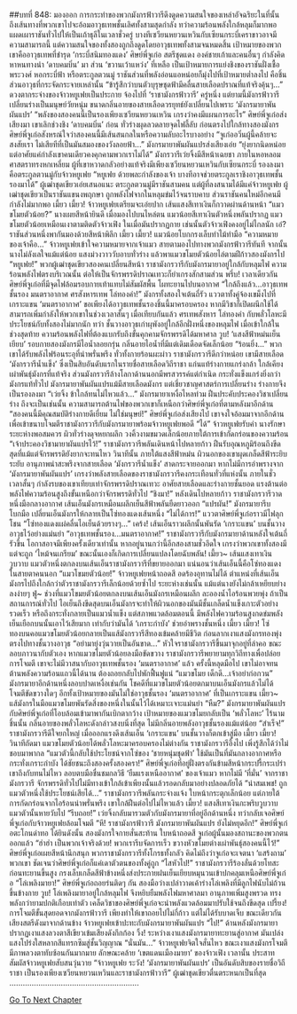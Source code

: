 ##บทที่ 848: มองออก
การกระทำของพวกมังกรฟ้าวารีดึงดูดความสนใจของเหล่าอัจฉริยะในที่นั้น
ถึงเส้นทางที่พวกเขาไปจะอ้อมอาวุธเทพชั้นเลิศทั้งสามสุดกำลัง ทว่าความร้อนพลังใกล้หลุมก็มากพอแผดเผาราชันทั่วไปให้เป็นเถ้าธุลีในเวลาชั่วครู่
บางทีเซวียนหยวนเหวินกับเซียนกระบี่เคราขาวอาจมีความสามารถนี้
แต่ความสนใจของทั้งสองถูกถึงดูดโดยอาวุธเทพทั้งสามจนหมดสิ้น
เป้าหมายของพวกเขาคืออาวุธเทพที่ชำรุด ‘กระบี่สนิมทองแดง’
ศิษย์พี่จูเก๋อ สตรีชุดแดง องค์ชายเก้าและคนอื่นๆ กำลังคิดหาหนทางนำ ‘ดาบคมบิ่น’ มา ส่วน ‘ขวานเว้าแหว่ง’ ที่เหลือ เป็นเป้าหมายการแย่งชิงของราชันฝั่งเชื้อพระวงศ์ หอกระบี่ฟ้า หรือตระกูลตวนมู่
ราชันส่วนที่พลังอ่อนแอหน่อยก็มุ่งไปที่เป้าหมายต่ำลงไป คือชิ้นส่วนอาวุธที่กระจัดกระจายเหล่านั้น
“ข้ารู้สึกว่าบนตัวบุรุษชุดฟ้ามีคลื่นสายเลือดปราณที่แท้จริงคุ้นๆ...”
ดวงตากระจ่างของจ้าวหยูเฟยเป็นประกาย จ้องไปที่ ‘ราชามังกรฟ้าวารี’ ครู่หนึ่ง
แต่ยามนี้มังกรฟ้าวารีเปลี่ยนร่างเป็นมนุษย์วัยหนุ่ม ขนาดกลิ่นอายของสายเลือดวรยุทธ์ยังเปลี่ยนไปเพราะ ‘มังกรมายาพันผันแปร’
“พลังของสองคนนี้เป็นรองเพียงเซวียนหยวนเหวิน เกรงว่าคงมีแผนการอะไร”
ศิษย์พี่จูเก๋อส่งเสียงมา
เขาเลิกช่วงชิง ‘ดาบคมบิ่น’ ก่อน ทั่วร่างผุดลวดลายจุดไฟลี้ลับ ก่อนตรงไปใกล้ทางสองมังกร
ศิษย์พี่จูเก๋อสังหรณ์ใจว่าสองคนนี้มีเส้นสนกลในหรือความลับอะไรบางอย่าง
“จูเก๋ออวิ๋นผู้นี้คล้ายจะสงสัยเรา ไม่เสียทีที่เป็นมันสมองของวังลอยฟ้า...”
มังกรมายาพันผันแปรส่งเสียงเอ่ย
“ยุ่งยากนิดหน่อย แต่อาศัยแค่กำลังเขาคนเดียวคงคุกคามพวกเราไม่ได้”
มังกรวารีเว่ยจิ้งมีสีหน้าเฉยชา
ภายในหอหลอมศาสตราทรงหกเหลี่ยม ผู้ที่เขาหวาดกลัวอย่างแท้จริงมีเพียงเซวียนหยวนเหวินกับเซียนกระบี่
รองลงมาคือตระกูลตวนมู่กับจ้าวหยูเฟย
“หยูเฟย ด้วยพละกำลังของเจ้า บางทีอาจช่วยตระกูลเราชิงอาวุธเทพชั้นรองมาได้”
ผู้เฒ่าชุดเขียวเอ่ยเสนอแนะ
ตระกูลตวนมู่มีราชันสามคน แต่ผู้ที่ลงสนามได้มีแค่จ้าวหยูเฟย
ผู้เฒ่าชุดเขียวเป็นราชันแขนงพฤกษา ถูกพลังไฟจากในหลุมข่มไว้จนราบคาบ
ส่วนราชันคนใหม่อีกคนมีกำลังไม่มากพอ
เมี้ยว เมี้ยว!
จ้าวหยูเฟยเตรียมจะเอ่ยปาก เส้นแสงสีเทาเงินก็กวาดผ่านด้านหน้า
“แมวขโมยตัวน้อย?”
นางเผยสีหน้ายินดี เมื่อมองไปบนไหล่ตน แมวน้อยสีเทาเงินตัวหนึ่งพลันปรากฏ
แมวขโมยตัวน้อยเหมือนเงาตามติดตัวจ้าวเฟิง
ในเมื่อมันปรากฏกาย เช่นนั้นตัวจ้าวเฟิงคงอยู่ไม่ไกลนัก
เอ๋?
ราชันส่วนหนึ่งพากันมองด้วยสีหน้าพิลึก
เมี้ยว เมี้ยว!
แมวน้อยโบกกรงเล็บทำไม้ทำมือ
“ความหมายของเจ้าคือ...”
จ้าวหยูเฟยเข้าใจความหมายจากเจ้าแมว สายตามองไปทางพวกมังกรฟ้าวารีทันที
จากนั้น
นางไม่ลังเลใจแม้แต่น้อย แสงม่วงวาววับอาบทั่วร่าง แล้วพาแมวขโมยตัวน้อยไล่ตามฝีก้าวสองมังกรไป
“หยูเฟย!”
พวกผู้เฒ่าชุดเขียวสองคนเปลี่ยนสีหน้า
ราชามังกรวารีกับมังกรมายาอยู่ใกล้กับหลุมไฟ ความร้อนพลังไฟตรงบริเวณนั้น ต่อให้เป็นจักรพรรดิปราณเทวะก็ยำเกรงสักสามส่วน
พรึ่บ!
เวลาเดียวกัน ศิษย์พี่จูเก๋อที่มีจุดไฟล้อมรอบกายเท้าแทบไม่สัมผัสพื้น โผทะยานไปบนอากาศ
“ใกล้ถึงแล้ว...อาวุธเทพชั้นรอง มนตราอากาศ ศรสังหารเทพ โล่ทองคำ!”
มังกรทั้งสองใจเต้นถี่รัว
แววตาทั้งคู่จ้องเขม็งไปที่เกราะแขน ‘มนตราอากาศ’
ขอเพียงได้อาวุธเทพชั้นรองชิ้นนี้มาครอบครอง หากมีวิชาก็เปิดผนึกใช้ได้ สามารถเพิ่มกำลังให้พวกเขาในช่วงเวลาสั้นๆ
เมื่อเทียบกันแล้ว ศรเทพสังหาร โล่ทองคำ กับพลั่วโลหะมีประโยชน์กับทั้งสองไม่มากนัก
ทว่า
ชั้นวางอาวุธเก่าผุพังอยู่ใกล้อีกฝั่งหนึ่งของหลุมไฟ เมื่อเข้าใกล้ในช่วงสุดท้าย ความร้อนพลังไฟที่ต้องแบกรับถึงขั้นคุกคามจักรพรรดิได้มหาศาล
วูบ!
‘แสงสีฟ้าหม่นเย็นเยียบ’ รอบกายสองมังกรมีไอน้ำลอยกรุ่น กลิ่นอายไอน้ำที่มีแต่เดิมเดือดจัดเล็กน้อย
“ร้อนยิ่ง...”
พวกเขาได้รับพลังไฟร้อนระอุที่น่าพรั่นพรึง ทั่วทั้งกายร้อนผะผ่าว
ราชามังกรวารีดีกว่าหน่อย เขามีสายเลือด ‘มังกรวารีน้ำแข็ง’ ซึ่งเป็นสิบอันดับแรกในรายชื่อสายเลือดวิถีราชา แก่นแท้ร่างกายแกร่งกล้า ใกล้เคียงเผ่าพันธุ์มังกรที่แท้จริง
ส่วนมังกรวารีล้างโลกาด้านนอกมีพรสวรรค์แต่กำเนิด กระทั่งแข็งแกร่งยิ่งกว่ามังกรแท้ทั่วไป
มังกรมายาพันผันแปรแม้มีสายเลือดมังกร แต่เชี่ยวชาญศาสตร์การเปลี่ยนร่าง ร่างกายจึงเป็นรองลงมา
“เว่ยจิ้ง ข้าใกล้ทนไม่ไหวแล้ว...”
มังกรมายาเหงื่อไหลท่วม ฝืนประคับประคองวิชาเปลี่ยนร่าง
ถึงจะเป็นเช่นนั้น
ความสามารถต้านไฟของพวกเขาก็เหนือกว่าศิษย์พี่จูเก๋อที่ตามหลังมาอีกด้าน
“สองคนนี้มีคุณสมบัติร่างกายดีเยี่ยม ไม่ใช่มนุษย์!”
ศิษย์พี่จูเก๋อส่งเสียงไป
เขาจงใจอ้อมมาจากอีกด้าน เพื่อเข้าขนาบโจมตีราชามังกรวารีกับมังกรมายาพร้อมจ้าวหยูเฟยพอดี
“ได้”
จ้าวหยูเฟยรับคำ
นางรักษาระยะห่างพอสมควร ผิวทั่วร่างดุจหยกผลึก วงคิ้วงามขมวดเล็กน้อยภายใต้การเข้ากัดกร่อนของความร้อน
“เจ้าประคองวิชามายาผันแปรไว้!”
ราชามังกรวารีพลันเดินหน้าไปหลายก้าว ฝืนรับอุณหภูมิร้อนถึงขีดสุดที่แม้แต่จักรพรรดิยังยากจะทนไหว
วินาทีนั้น
ภายใต้แสงสีฟ้าหม่น ผิวนอกของเขาผุดเกล็ดสีฟ้าระยิบระยับ อานุภาพน่าสะพรึงจากสายเลือด ‘มังกรวารีน้ำแข็ง’ สาดกระจายออกมา
หากไม่มีการอำพรางจาก ‘มังกรมายาพันผันแปร’ เกรงว่าพลังสายเลือดของราชามังกรวารีคงกระเทือนทั่วที่แห่งนั้น
ภายในชั่วเวลาสั้นๆ กำลังรบของเขาเทียบเท่าจักรพรรดิปราณเทวะ อาศัยสายเลือดและร่างกายชั้นยอด แรงต้านต่อพลังไฟความร้อนสูงถึงขั้นเหนือกว่าจักรพรรดิทั่วไป
“ชิงมา!”
หลังเดินไปหลายก้าว ราชามังกรวารีวาดหนึ่งมือกลางอากาศ เส้นเอ็นมังกรเหมือนผลึกเย็นสีฟ้าพลันยืดยาวออก
“แปรผัน!”
มังกรมายารีบโบกมือ เปลี่ยนเอ็นมังกรให้กลายเป็นโซ่ทองแดงเส้นหนึ่ง
“ไม่ได้การ!”
แววตาศิษย์พี่จูเก๋อราวมีไฟลุกโชน “โซ่ทองแดงแผ่คลื่นไอเย็นด้วยรางๆ...”
เคร้ง!
เส้นเอ็นราวผลึกนั้นพันรัด ‘เกราะแขน’ บนชั้นวางอาวุธไว้อย่างแม่นยำ
“อาวุธเทพชั้นรอง...มนตราอากาศ!”
ราชามังกรวารีกับมังกรมายาด้านหลังใจเต้นถี่รัวขึ้น
โอกาสอาจมีเพียงครั้งเดียวเท่านั้น
หากอยู่นานกว่านี้อีกสองสามชั่วอึดใจ เกรงว่าพวกเขาทั้งสองมีแต่จะถูก ‘ไหม้จนเกรียม’
ขณะนั้นเองก็เกิดการเปลี่ยนแปลงโดยฉับพลัน!
เมี้ยว~
เส้นแสงเทาเงินวูบวาบ แมวตัวหนึ่งตกลงบนเส้นเอ็นราชามังกรวารีที่ขยายออกมา
แน่นอนว่าเส้นเอ็นนี้คือโซ่ทองแดงในสายตาคนนอก
“แมวโขมยตัวน้อย!”
จ้าวหยูเฟยหน้าถอดสี อดร้องอุทานไม่ได้
ตำแหน่งที่เส้นเอ็นมังกรไปถึงใกล้กว่าตัวราชามังกรวารีเล็กน้อยด้วยซ้ำไป ระยะห่างเช่นนั้น แม้แต่นางยังไม่กล้าเหยียบย่างลงง่ายๆ
ฟู่~
ช่วงที่แมวโขมยตัวน้อยตกลงบนเส้นเอ็นมังกรเหมือนผลึก ละอองน้ำไอร้อนพวยพุ่ง
ถ้าเป็นสถานการณ์ทั่วไป ไอเย็นถึงขีดสุดบนเอ็นมังกรจะทำให้ผิวนอกของมันมีชั้นเกล็ดน้ำแข็งเกาะตัวอย่างรวดเร็ว หรือถึงกระทั่งกลายเป็นแมวน้ำแข็ง
แต่สภาพแวดล้อมตอนนี้ มีพลังไฟความร้อนสูงกดข่มพลังเย็นเยือกบนนั้นเอาไว้เสียมาก
เท่ากับว่ามันได้ ‘เกราะกำบัง’ ช่วยอำพรางชั้นหนึ่ง
เมี้ยว เมี้ยว!
โซ่ทองบนคอแมวขโมยตัวน้อยกลายเป็นแส้มังกรวารีสีทองเข้มคล้ายมีชีวิต ก่อนลากเงาแสงมังกรทองพุ่งตรงไปทางชั้นวางอาวุธ
“อย่ามายุ่งวุ่นวายเป็นอันขาด...”
หัวใจราชามังกรวารีขึ้นมาจุกอยู่ที่ลำคอ ขณะลอบภาวนากับตัวเอง
หากแมวขโมยตัวน้อยลงมือขัดขวาง ราชามังกรวารีพยายามทุกวิถีทางเพื่อปล่อยการโจมตี เขาจะไม่มีวาสนากับอาวุธเทพชั้นรอง ‘มนตราอากาศ’ แล้ว
ครั้งนี้หลุดมือไป เขาไม่อาจทนต้านพลังความร้อนแถวนี้ได้นาน ต้องถอยกลับไปพักฟื้นฟูแน่
“แมวขโมย เด็กดี...เจ้าอย่าก่อกวน”
มังกรมายาอีกด้านหนึ่งลอบปาดเหงื่อเช่นกัน
โชคดีที่แมวขโมยตัวน้อยตกมาบนเอ็นมังกรแล้วไม่ได้โจมตีขัดขวางใดๆ
อีกทั้งเป้าหมายของมันไม่ใช่อาวุธชั้นรอง ‘มนตราอากาศ’ ที่เป็นเกราะแขน
เมี้ยว~
แส้มังกรในมือแมวขโมยพันรัดสิ่งของหนึ่งในนั้นไว้ได้เหมาะเจาะแม่นยำ
“หืม?”
มังกรมายาพันผันแปรกับศิษย์พี่จูเก๋อที่โอบล้อมเข้ามาพากันเบิกตากว้าง
เป้าหมายของแมวขโมยกลับเป็น ‘พลั่วโลหะ’ ไร้นามชิ้นนั้น
กลิ่นอายของพลั่วโลหะดังกล่าวสงบนิ่งที่สุด ไม่มีกลิ่นอายพลังอาวุธชั้นรองแม้แต่น้อย
“สำเร็จ!”
ราชามังกรวารีดีใจยกใหญ่ เมื่อออกแรงดึงเส้นเอ็น ‘เกราะแขน’ บนชั้นวางก็ตกเข้าสู่มือ
เมี้ยว เมี้ยว!
วินาทีถัดมา แมวขโมยตัวน้อยได้พลั่วโลหะมาครอบครองไม่ต่างกัน
ราชามังกรวารีอึ้งไป เพิ่งรู้สึกได้ว่าไม่ชอบมาพากล
“แมวตัวนี้กลับใช้ประโยชน์จากโซ่ของ ‘ชายหนุ่มชุดฟ้า’ ใช้มันเป็นที่มันกลางอากาศหรือกระทั่งเกราะกำบัง ได้ชัยชนะถึงสองครั้งสองครา!”
ศิษย์พี่จูเก๋อที่อยู่ฝั่งตรงกันข้ามสีหน้ากระปรี้กระเปร่า
เขาถึงกับทนไม่ไหว ลอบตบมือชื่นชมกลวิธี ‘ยืมแรงเหนืออากาศ’ ของเจ้าแมว
หากไม่มี ‘ที่มั่น’ จากราชามังกรวารี จักรพรรดิทั่วไปไม่มีทางเข้าใกล้เข้าเพียงนั้นแล้วรอดกลับมาอย่างปลอดภัยได้
“น่าสมเพช! ถูกแมวตัวหนึ่งใช้ประโยชน์เสียได้...”
ราชามังกรวารีพลันกระจ่างแจ้ง ใบหน้ากระตุกเล็กน้อย แต่ภายใต้การกัดกร่อนจากไอร้อนน่าพรั่นพรึง เขาใกล้ฝืนต่อไปไม่ไหวแล้ว
เมี้ยว!
แสงสีเทาเงินกะพริบวูบวาบ แมวตัวนั้นหายวับไป
“รีบถอย!”
เว่ยจิ้งกลับมารวมตัวกับมังกรมายาที่อยู่อีกด้านหนึ่ง ทว่ากลับเจอศิษย์พี่จูเก๋อกับจ้าวหยูเฟยล้อมโจมตี
“หึ! ราชามังกรฟ้าวารี มังกรมายาพันผันแปร ยังไม่หยุดอีก!”
ศิษย์พี่จูเก๋อตะโกนด่าทอ
ได้ยินดังนั้น สองมังกรใจกายสั่นสะท้าน ใบหน้าถอดสี
จูเก๋อผู้นั้นมองสถานะของพวกตนออกแล้ว
“ฮ่าฮ่า เป็นพวกเจ้าจริงด้วย! พวกเรารีบจัดการเร็ว ขวางหัวขโมยต่างเผ่าพันธุ์สองคนนี้ไว้!”
ศิษย์พี่จูเก๋อเผยสีหน้านึกสนุก
พวกราชามังกรวารีทั้งโกรธทั้งกลัว คิดไม่ถึงว่าจูเก๋อจะเจตนา ‘แสร้งถาม’ พวกเขา
ชัดเจนว่าศิษย์พี่จูเก๋อก็แค่เดาตัวตนของทั้งคู่ถูก
“ไสหัวไป!”
ราชามังกรวารีร้องลั่นด้วยโทสะ ก่อนทะยานขึ้นสูง กรงเล็บเกล็ดสีฟ้าข้างหนึ่งส่งประกายฝนเย็นเยียบหมุนวนเข้าปกคลุมเหนือศิษย์พี่จูเก๋อ
“โล่เพลิงมายา!”
ศิษย์พี่จูเก๋อถอยร่นติดๆ กัน สองมือว่างเปล่าวาดเค้าร่างโล่เพลิงที่มีลูกไฟนับไม่ถ้วนขึ้นข้างกาย
วูบ!
โล่เพลิงมายาอยู่ใกล้หลุมไฟ จึงหยิบยืมพลังไฟมหาศาลมา อานุภาพเพิ่มสูงพรวด ทรงพลังกว่ายามปกติเกือบเท่าตัว
เคล็ดวิชาของศิษย์พี่จูเก๋อจะนำพลังแวดล้อมมาปรับใช้จนถึงขีดสุด
เปรี้ยง!
การโจมตีขั้นสุดยอดจากมังกรฟ้าวารี เพียงทำให้เขาถอยไปไม่กี่ก้าว แต่ไม่ได้รับบาดเจ็บ
ขณะเดียวกัน
เสียงสตรีดังมาจากด้านข้าง จ้าวหยูเฟยเข้าปะทะกับมังกรมายาพันผันแปร
“ไป!”
ด้านหลังมังกรมายา ปรากฏเงาแสงลวงตาสีเขียวเข้มเสียงดังกึกก้อง
วิ้ง!
ระหว่างเงาแสงมังกรมายาทะยานสู่อากาศ มันเปล่งแสงโปร่งใสหลากสีแทรกซึมสู่ชั้นวิญญาณ
“นั่นมัน...”
จ้าวหยูเฟยจิตใจสั่นไหว ขณะเงาแสงมังกรโจมตี มีภาพลวงตาทับซ้อนกันมากมาย ลักษณะคล้าย ‘เขตแดนเมืองมายา’ ของจ้าวเฟิง
เวลานั้น ประสาทสัมผัสจ้าวหยูเฟยสับสนวุ่นวาย
“จ้าวหยูเฟย ระวัง! ‘มังกรมายาพันผันแปร’ เป็นอันดับสิบของรายชื่อวิถีราชา เป็นรองเพียงเซวียนหยวนเหวินและราชามังกรฟ้าวารี”
ผู้เฒ่าชุดเขียวตื่นตระหนกเป็นที่สุด
..........................................................


[Go To Next Chapter]( ./86.md)